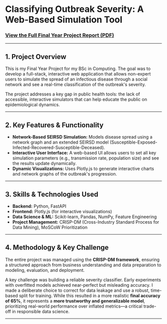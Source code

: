 # Classifying Outbreak Severity: A Web-Based Simulation Tool

### [View the Full Final Year Project Report (PDF)](Outbreak_Severity_FYP_Report.pdf)

---

## 1. Project Overview

This is my Final Year Project for my BSc in Computing. The goal was to develop a full-stack, interactive web application that allows non-expert users to simulate the spread of an infectious disease through a social network and see a real-time classification of the outbreak's severity.

The project addresses a key gap in public health tools: the lack of accessible, interactive simulators that can help educate the public on epidemiological dynamics.

---

## 2. Key Features & Functionality

*   **Network-Based SEIRSD Simulation:** Models disease spread using a network graph and an extended SEIRSD model (Susceptible-Exposed-Infected-Recovered-Susceptible-Deceased).
*   **Interactive User Interface:** A web-based UI allows users to set all key simulation parameters (e.g., transmission rate, population size) and see the results update dynamically.
*   **Dynamic Visualizations:** Uses Plotly.js to generate interactive charts and network graphs of the outbreak's progression.

---

## 3. Skills & Technologies Used

*   **Backend:** Python, FastAPI
*   **Frontend:** Plotly.js (for interactive visualizations)
*   **Data Science & ML:** Scikit-learn, Pandas, NumPy, Feature Engineering
*   **Project Management:** CRISP-DM (Cross-Industry Standard Process for Data Mining), MoSCoW Prioritization

---

## 4. Methodology & Key Challenge

The entire project was managed using the **CRISP-DM framework**, ensuring a structured approach from business understanding and data preparation to modeling, evaluation, and deployment.

A key challenge was building a reliable severity classifier. Early experiments with overfitted models achieved near-perfect but misleading accuracy. I made a deliberate choice to correct for data leakage and use a robust, time-based split for training. While this resulted in a more realistic **final accuracy of 65%**, it represents a **more trustworthy and generalizable model**, prioritizing real-world performance over inflated metrics—a critical trade-off in responsible data science.

---

